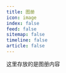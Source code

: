 ```yaml
---
title: 图册
icon: image
index: false
feed: false
sitemap: false
timeline: false
article: false
---
```


这里存放的是图册内容

<Sticker
  title="示例表情包"
  link="/docs/test/stickers.yaml"
  prefix="https://cf-img.yyyyt.top"
/>